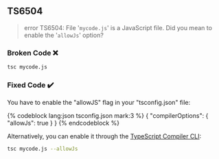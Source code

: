 ## TS6504

> error TS6504: File '`mycode.js`' is a JavaScript file. Did you mean to enable the '`allowJs`' option?

### Broken Code ❌

```bash
tsc mycode.js
```

### Fixed Code ✔️

You have to enable the "allowJS" flag in your "tsconfig.json" file:

<!-- prettier-ignore-start -->
{% codeblock lang:json tsconfig.json mark:3 %}
{
  "compilerOptions": {
    "allowJs": true
  }
}
{% endcodeblock %}
<!-- prettier-ignore-end -->

Alternatively, you can enable it through the [TypeScript Compiler CLI](https://www.typescriptlang.org/docs/handbook/compiler-options.html):

```bash
tsc mycode.js --allowJs
```
